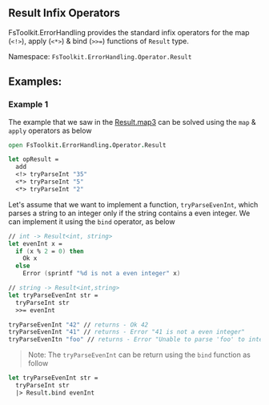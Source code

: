 ## Result Infix Operators

FsToolkit.ErrorHandling provides the standard infix operators for the map (`<!>`), apply (`<*>`) & bind (`>>=`) functions of `Result` type.

Namespace: `FsToolkit.ErrorHandling.Operator.Result`

## Examples:

### Example 1

The example that we saw in the [Result.map3](../result/map3.md#example-1) can be solved using the `map` & `apply` operators as below

```fsharp
open FsToolkit.ErrorHandling.Operator.Result

let opResult =
  add
  <!> tryParseInt "35"
  <*> tryParseInt "5"
  <*> tryParseInt "2"
```

Let's assume that we want to implement a function, `tryParseEvenInt`, which parses a string to an integer only if the string contains a even integer. We can implement it using the `bind` operator, as below

```fsharp
// int -> Result<int, string>
let evenInt x =
  if (x % 2 = 0) then
    Ok x 
  else 
    Error (sprintf "%d is not a even integer" x)

// string -> Result<int,string>
let tryParseEvenInt str =
  tryParseInt str
  >>= evenInt

tryParseEvenInt "42" // returns - Ok 42
tryParseEvenInt "41" // returns - Error "41 is not a even integer"
tryParseEvenItn "foo" // returns - Error "Unable to parse 'foo' to integer"
```

> Note: The `tryParseEvenInt` can be return using the `bind` function as follow

```fsharp
let tryParseEvenInt str =
  tryParseInt str
  |> Result.bind evenInt
```
